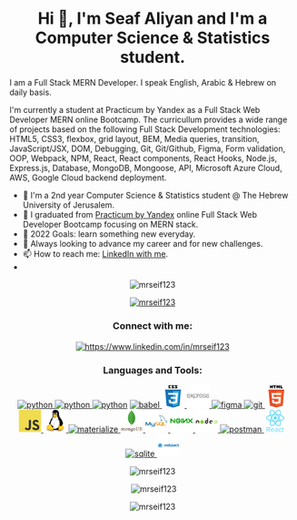<h1 align="center">Hi 👋, I'm Seaf Aliyan and I'm a Computer Science & Statistics student.</h1>

I am a Full Stack MERN Developer. I speak English, Arabic & Hebrew on daily basis.

I'm currently a student at Practicum by Yandex as a Full Stack Web Developer MERN online Bootcamp. The curricullum provides a wide range of projects based on the following Full Stack Development technologies: HTML5, CSS3, flexbox, grid layout, BEM, Media queries, transition, JavaScript/JSX, DOM, Debugging, Git, Git/Github, Figma, Form validation, OOP, Webpack, NPM, React, React components, React Hooks, Node.js, Express.js, Database, MongoDB, Mongoose, API, Microsoft Azure Cloud, AWS, Google Cloud backend deployment.

- 💙  I'm a 2nd year Computer Science & Statistics student @ The Hebrew University of Jerusalem.
- 🔭  I graduated from [Practicum by Yandex](https://practicum.yandex.com/web/) online Full Stack Web Developer Bootcamp focusing on MERN stack.
- 🥅  2022 Goals: learn something new everyday.
- 🤔  Always looking to advance my career and for new challenges. 
- 📫  How to reach me: [LinkedIn with me](https://www.linkedin.com/in/mrseif123/).
- 
<p align="center"> <img src="https://komarev.com/ghpvc/?username=mrseif123&label=Profile%20views&color=0e75b6&style=flat" alt="mrseif123" /> </p>

<p align="center"> <a href="https://github.com/ryo-ma/github-profile-trophy"><img src="https://github-profile-trophy.vercel.app/?username=mrseif123&theme=onedark&row=1" alt="mrseif123" /></a> </p>

<h3 align="center">Connect with me:</h3>
<p align="center">
<a href="https://linkedin.com/in/https://www.linkedin.com/in/mrseif123" target="blank">
    <img align="center" src="https://cdn.jsdelivr.net/npm/simple-icons@3.0.1/icons/linkedin.svg" alt="https://www.linkedin.com/in/mrseif123" height="30" width="40" />
</a>
</p>

<h3 align="center">Languages and Tools:</h3>
<p align="center"> 
    <a href="https://www.python.org/" target="_blank"> <img src="https://banner2.cleanpng.com/20190623/etv/kisspng-python-high-level-programming-language-computer-pr-photos-ottawa-python-authors-group-ottawa-on-5d0f0abf37c231.0386740715612668792284.jpg" alt="python" width="40" height="40" /> </a>
    <a href="https://www.java.com/en/" target="_blank"> <img src="https://w7.pngwing.com/pngs/837/18/png-transparent-logo-java-runtime-environment-programming-language-runtime-system-oracle-text-logo-desktop-wallpaper.png" alt="python" width="40" height="40" /> </a>
    <a href="https://www.cprogramming.com/" target="_blank"> <img src="https://docs.microsoft.com/cs-cz/windows/images/c-logo.png" alt="python" width="40" height="40" /></a>
    <a href="https://babeljs.io/" target="_blank"> <img src="https://www.vectorlogo.zone/logos/babeljs/babeljs-icon.svg" alt="babel" width="40" height="40"/> </a> 
    <a href="https://www.w3schools.com/css/" target="_blank"> <img src="https://raw.githubusercontent.com/devicons/devicon/master/icons/css3/css3-original-wordmark.svg" alt="css3" width="40" height="40"/> </a> 
    <a href="https://expressjs.com" target="_blank"> <img src="https://raw.githubusercontent.com/devicons/devicon/master/icons/express/express-original-wordmark.svg" alt="express" width="40" height="40"/> </a> 
    <a href="https://www.figma.com/" target="_blank"> <img src="https://www.vectorlogo.zone/logos/figma/figma-icon.svg" alt="figma" width="40" height="40"/> </a> 
    <a href="https://git-scm.com/" target="_blank"> <img src="https://www.vectorlogo.zone/logos/git-scm/git-scm-icon.svg" alt="git" width="40" height="40"/> </a> 
    <a href="https://www.w3.org/html/" target="_blank"> <img src="https://raw.githubusercontent.com/devicons/devicon/master/icons/html5/html5-original-wordmark.svg" alt="html5" width="40" height="40"/> </a> 
    <a href="https://developer.mozilla.org/en-US/docs/Web/JavaScript" target="_blank"> <img src="https://raw.githubusercontent.com/devicons/devicon/master/icons/javascript/javascript-original.svg" alt="javascript" width="40" height="40"/> </a> 
    <a href="https://www.linux.org/" target="_blank"> <img src="https://raw.githubusercontent.com/devicons/devicon/master/icons/linux/linux-original.svg" alt="linux" width="40" height="40"/> </a> 
    <a href="https://materializecss.com/" target="_blank"> <img src="https://raw.githubusercontent.com/prplx/svg-logos/5585531d45d294869c4eaab4d7cf2e9c167710a9/svg/materialize.svg" alt="materialize" width="40" height="40"/> </a> 
    <a href="https://www.mongodb.com/" target="_blank"> <img src="https://raw.githubusercontent.com/devicons/devicon/master/icons/mongodb/mongodb-original-wordmark.svg" alt="mongodb" width="40" height="40"/> </a> 
    <a href="https://www.mysql.com/" target="_blank"> <img src="https://raw.githubusercontent.com/devicons/devicon/master/icons/mysql/mysql-original-wordmark.svg" alt="mysql" width="40" height="40"/> </a> 
    <a href="https://www.nginx.com" target="_blank"> <img src="https://raw.githubusercontent.com/devicons/devicon/master/icons/nginx/nginx-original.svg" alt="nginx" width="40" height="40"/> </a> 
    <a href="https://nodejs.org" target="_blank"> <img src="https://raw.githubusercontent.com/devicons/devicon/master/icons/nodejs/nodejs-original-wordmark.svg" alt="nodejs" width="40" height="40"/> </a> 
    <a href="https://postman.com" target="_blank"> <img src="https://www.vectorlogo.zone/logos/getpostman/getpostman-icon.svg" alt="postman" width="40" height="40"/> </a> 
    <a href="https://reactjs.org/" target="_blank"> <img src="https://raw.githubusercontent.com/devicons/devicon/master/icons/react/react-original-wordmark.svg" alt="react" width="40" height="40"/> </a> 
    <a href="https://www.sqlite.org/" target="_blank"> <img src="https://www.vectorlogo.zone/logos/sqlite/sqlite-icon.svg" alt="sqlite" width="40" height="40"/> </a> 
    <a href="https://webpack.js.org" target="_blank"> <img src="https://raw.githubusercontent.com/devicons/devicon/d00d0969292a6569d45b06d3f350f463a0107b0d/icons/webpack/webpack-original-wordmark.svg" alt="webpack" width="40" height="40"/> </a> 

    
<p align="center"><img src="https://github-readme-stats.vercel.app/api/top-langs?username=mrseif123&show_icons=true&theme=tokyonight&locale=en&layout=compact" alt="mrseif123" /></p>

<p align="center">&nbsp;<img src="https://github-readme-stats.vercel.app/api?username=mrseif123&show_icons=true&theme=tokyonight&locale=en" alt="mrseif123" /></p>

<p align="center"><img src="https://github-readme-streak-stats.herokuapp.com/?user=mrseif123&&theme=tokyonight" alt="mrseif123" /></p>


